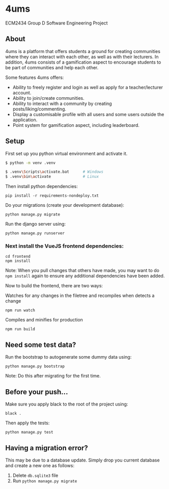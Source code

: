 # 4ums

ECM2434 Group D Software Engineering Project

## About

4ums is a platform that offers students a ground for creating communities where they can interact with each other,
as well as with their lecturers. In addition, 4ums consists of a gamification aspect to encourage students to
be part of communities and help each other.

Some features 4ums offers:
- Ability to freely register and login as well as apply for a teacher/lecturer account.
- Ability to join/create communities.
- Ability to interact with a community by creating posts/liking/commenting.
- Display a customisable profile with all users and some users outside the application.
- Point system for gamification aspect, including leaderboard.

## Setup

First set up you python virtual environment and activate it.

```bash
$ python -m venv .venv

$ .venv\Scripts\activate.bat      # Windows
$ .venv\bin\activate              # Linux
```

Then install python dependencies:
```
pip install -r requirements-nondeploy.txt
```

Do your migrations (create your development database):
```
python manage.py migrate
```

Run the django server using:
```
python manage.py runserver
```

### Next install the VueJS frontend dependencies:

```shell script
cd frontend
npm install
```
Note: When you pull changes that others have made, you may want to do `npm install` again to ensure any additional dependencies have been added.

Now to build the frontend, there are two ways:

Watches for any changes in the filetree and recompiles when detects a change
```
npm run watch
```

Compiles and minifies for production
```
npm run build
```

## Need some test data?

Run the bootstrap to autogenerate some dummy data using:
```
python manage.py bootstrap
```
Note: Do this after migrating for the first time.

## Before your push...

Make sure you apply black to the root of the project using:
```
black .
```

Then apply the tests:
```
python manage.py test
```

## Having a migration error?

This may be due to a database update. Simply drop you current database and create a new one as follows:
1. Delete `db.sqlite3` file
2. Run `python manage.py migrate`
